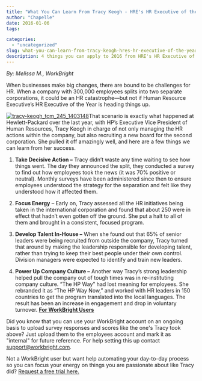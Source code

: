 ```yaml
---
title: "What You Can Learn From Tracy Keogh - HRE's HR Executive of the Year 2015"
author: "Chapelle"
date: 2016-01-06
tags:

categories:
  - "uncategorized"
slug: what-you-can-learn-from-tracy-keogh-hres-hr-executive-of-the-year-2015
description: 4 things you can apply to 2016 from HRE's HR Executive of the Year 2015.
---
```

_By: Melissa M., WorkBright_  
  
When businesses make big changes, there are bound to be challenges for HR. When a company with 300,000 employees splits into two separate corporations, it could be an HR catastrophe—but not if Human Resource Executive’s HR Executive of the Year is heading things up.  
  
[![tracy-keogh_tcm_245_1403148](/images/blog/what-you-can-learn-from-tracy-keogh-hres-hr-executive-of-the-year-2015/tracy-keogh_tcm_245_1403148.jpg)](/images/blog/what-you-can-learn-from-tracy-keogh-hres-hr-executive-of-the-year-2015/tracy-keogh_tcm_245_1403148.jpg)That scenario is exactly what happened at Hewlett-Packard over the last year, with HP’s Executive Vice President of Human Resources, Tracy Keogh in charge of not only managing the HR actions within the company, but also recruiting a new board for the second corporation. She pulled it off amazingly well, and here are a few things we can learn from her success.

1. **Take Decisive Action –** Tracy didn’t waste any time waiting to see how things went. The day they announced the split, they conducted a survey to find out how employees took the news (it was 70% positive or neutral). Monthly surveys have been administered since then to ensure employees understood the strategy for the separation and felt like they understood how it affected them.

2. **Focus Energy** – Early on, Tracy assessed all the HR initiatives being taken in the international corporation and found that about 250 were in effect that hadn’t even gotten off the ground. She put a halt to all of them and brought in a consistent, focused program.

3. **Develop Talent In-House –** When she found out that 65% of senior leaders were being recruited from outside the company, Tracy turned that around by making the leadership responsible for developing talent, rather than trying to keep their best people under their own control. Division managers were expected to identify and train new leaders.

4. **Power Up Company Culture –** Another way Tracy’s strong leadership helped pull the company out of tough times was in re-instituting company culture. “The HP Way” had lost meaning for employees. She rebranded it as “The HP Way Now,” and worked with HR leaders in 150 countries to get the program translated into the local languages. The result has been an increase in engagement and drop in voluntary turnover.
[**For WorkBright Users**](http://www.workbright.com)  
  
Did you know that you can use your WorkBright account on an ongoing basis to upload survey responses and scores like the one's Tracy took above? Just upload them to the employees account and mark it as "internal" for future reference. For help setting this up contact [support@workbright.com](mailto:support@workbright.com).  
  
Not a WorkBright user but want help automating your day-to-day process so you can focus your energy on things you are passionate about like Tracy did? [Request a free trial here.](https://workbright.com/benefits-features/)
